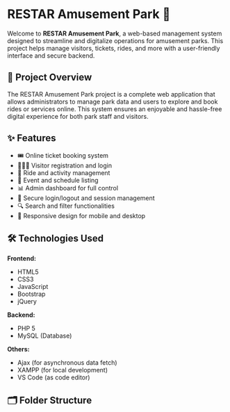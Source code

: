 # RESTAR Amusement Park 🎢

Welcome to **RESTAR Amusement Park**, a web-based management system designed to streamline and digitalize operations for amusement parks. This project helps manage visitors, tickets, rides, and more with a user-friendly interface and secure backend.

## 📌 Project Overview

The RESTAR Amusement Park project is a complete web application that allows administrators to manage park data and users to explore and book rides or services online. This system ensures an enjoyable and hassle-free digital experience for both park staff and visitors.

## ✨ Features

- 🎟️ Online ticket booking system
- 👨‍👩‍👧 Visitor registration and login
- 🎡 Ride and activity management
- 📅 Event and schedule listing
- 📊 Admin dashboard for full control
- 🔐 Secure login/logout and session management
- 🔍 Search and filter functionalities
- 📱 Responsive design for mobile and desktop

## 🛠️ Technologies Used

**Frontend:**
- HTML5
- CSS3
- JavaScript
- Bootstrap
- jQuery

**Backend:**
- PHP 5
- MySQL (Database)

**Others:**
- Ajax (for asynchronous data fetch)
- XAMPP (for local development)
- VS Code (as code editor)

## 🗂️ Folder Structure

